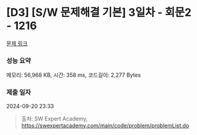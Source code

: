 # [D3] [S/W 문제해결 기본] 3일차 - 회문2 - 1216 

[문제 링크](https://swexpertacademy.com/main/code/problem/problemDetail.do?contestProbId=AV14Rq5aABUCFAYi) 

### 성능 요약

메모리: 56,968 KB, 시간: 358 ms, 코드길이: 2,277 Bytes

### 제출 일자

2024-09-20 23:33



> 출처: SW Expert Academy, https://swexpertacademy.com/main/code/problem/problemList.do